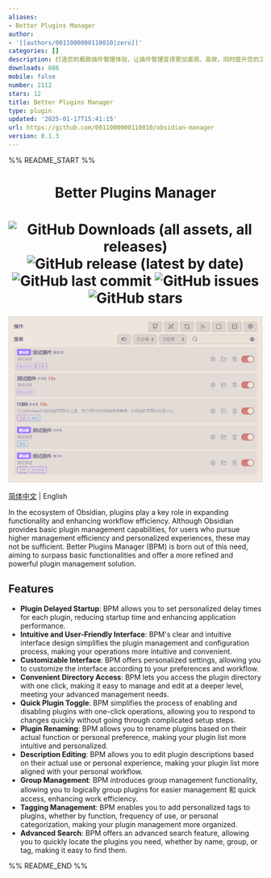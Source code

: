 ```yaml
---
aliases:
- Better Plugins Manager
author:
- '[[authors/0011000000110010|zero]]'
categories: []
description: 打造您的极致插件管理体验，让插件管理变得更加直观、高效，同时提升您的工作流程和个性化设置。
downloads: 886
mobile: false
number: 2112
stars: 12
title: Better Plugins Manager
type: plugin
updated: '2025-01-17T15:41:15'
url: https://github.com/0011000000110010/obsidian-manager
version: 0.1.3
---
```


%% README_START %%

<div align="center">
	<h1>Better Plugins Manager<h1>
	<img src="https://img.shields.io/github/downloads/0011000000110010/obsidian-manager/total" alt="GitHub Downloads (all assets, all releases)" />
	<img src="https://img.shields.io/github/v/release/0011000000110010/obsidian-manager" alt="GitHub release (latest by date)" />
	<img src="https://img.shields.io/github/last-commit/0011000000110010/obsidian-manager" alt="GitHub last commit" />
	<img src="https://img.shields.io/github/issues/0011000000110010/obsidian-manager" alt="GitHub issues" />
	<img src="https://img.shields.io/github/stars/0011000000110010/obsidian-manager?style=social" alt="GitHub stars" />
</div>

<div align="center">
  <img src="https://github.com/0011000000110010/obsidian-manager/blob/main/img/index.png" alt="Obsidian Iconize">
</div>


[简体中文](https://github.com/0011000000110010/obsidian-manager/blob/main/README_CN.md) | English

In the ecosystem of Obsidian, plugins play a key role in expanding functionality and enhancing workflow efficiency. Although Obsidian provides basic plugin management capabilities, for users who pursue higher management efficiency and personalized experiences, these may not be sufficient. Better Plugins Manager (BPM) is born out of this need, aiming to surpass basic functionalities and offer a more refined and powerful plugin management solution.

## Features

- **Plugin Delayed Startup**: BPM allows you to set personalized delay times for each plugin, reducing startup time and enhancing application performance.
- **Intuitive and User-Friendly Interface**: BPM's clear and intuitive interface design simplifies the plugin management and configuration process, making your operations more intuitive and convenient.
- **Customizable Interface**: BPM offers personalized settings, allowing you to customize the interface according to your preferences and workflow.
- **Convenient Directory Access**: BPM lets you access the plugin directory with one click, making it easy to manage and edit at a deeper level, meeting your advanced management needs.
- **Quick Plugin Toggle**: BPM simplifies the process of enabling and disabling plugins with one-click operations, allowing you to respond to changes quickly without going through complicated setup steps.
- **Plugin Renaming**: BPM allows you to rename plugins based on their actual function or personal preference, making your plugin list more intuitive and personalized.
- **Description Editing**: BPM allows you to edit plugin descriptions based on their actual use or personal experience, making your plugin list more aligned with your personal workflow.
- **Group Management**: BPM introduces group management functionality, allowing you to logically group plugins for easier management 和 quick access, enhancing work efficiency.
- **Tagging Management**: BPM enables you to add personalized tags to plugins, whether by function, frequency of use, or personal categorization, making your plugin management more organized.
- **Advanced Search**: BPM offers an advanced search feature, allowing you to quickly locate the plugins you need, whether by name, group, or tag, making it easy to find them.

%% README_END %%